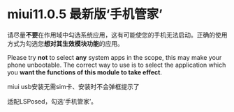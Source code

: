 # miui11.0.5 最新版‘手机管家’
请尽量**不要**在作用域中勾选系统应用，这有可能使您的手机无法启动。正确的使用方式为勾选您**想对其生效模块功能**的应用。

Please try **not** to select **any** system apps in the scope, this may make your phone unbootable. The correct way to use is to select the application which you **want the functions of this module to take effect**.


miui usb安装无需sim卡、安装时不会弹框提示了

适配LSPosed，勾选‘手机管家’。
